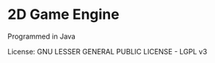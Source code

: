 2D Game Engine
=============

Programmed in Java

License: GNU LESSER GENERAL PUBLIC LICENSE - LGPL v3